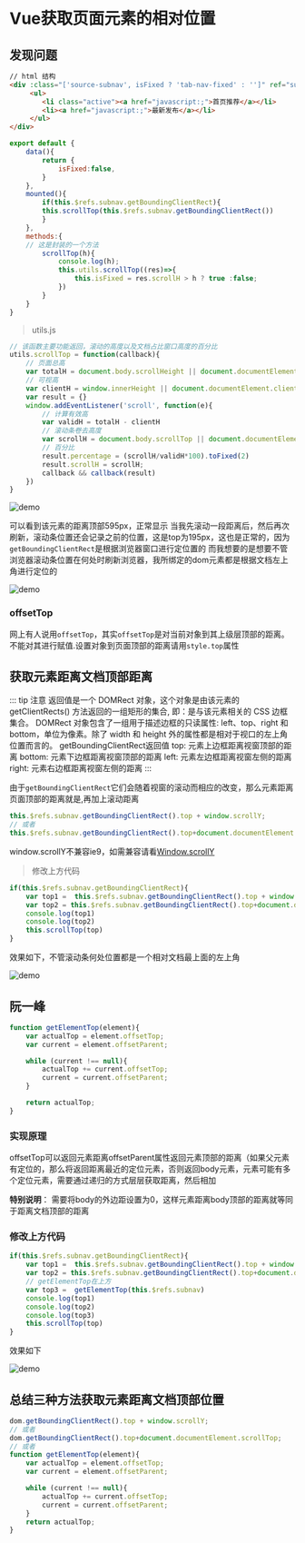 # Vue获取页面元素的相对位置

## 发现问题

```html
// html 结构
<div :class="['source-subnav', isFixed ? 'tab-nav-fixed' : '']" ref="subnav">
     <ul>
        <li class="active"><a href="javascript:;">首页推荐</a></li>
        <li><a href="javascript:;">最新发布</a></li>
     </ul>
</div>
```

```js
export default {
    data(){
        return {
            isFixed:false,
        }
    },	
    mounted(){
        if(this.$refs.subnav.getBoundingClientRect){
	    this.scrollTop(this.$refs.subnav.getBoundingClientRect())
        }
    },
    methods:{
	// 这是封装的一个方法
        scrollTop(h){
            console.log(h);
            this.utils.scrollTop((res)=>{
                this.isFixed = res.scrollH > h ? true :false;
            })
        }
    }
}
```

> utils.js

```js
// 该函数主要功能返回，滚动的高度以及文档占比窗口高度的百分比
utils.scrollTop = function(callback){
    // 页面总高
    var totalH = document.body.scrollHeight || document.documentElement.scrollHeight;
    // 可视高
    var clientH = window.innerHeight || document.documentElement.clientHeight;
    var result = {}
    window.addEventListener('scroll', function(e){
        // 计算有效高
        var validH = totalH - clientH
        // 滚动条卷去高度
        var scrollH = document.body.scrollTop || document.documentElement.scrollTop
        // 百分比
        result.percentage = (scrollH/validH*100).toFixed(2)
        result.scrollH = scrollH;
        callback && callback(result)
    })
}
```

<img :src="$withBase('/assets/cli/17013dfdf76aa8c2_tplv-t2oaga2asx-watermark.awebp')" alt="demo" />

可以看到该元素的距离顶部595px，正常显示
当我先滚动一段距离后，然后再次刷新，滚动条位置还会记录之前的位置，这是top为195px，这也是正常的，因为`getBoundingClientRect`是根据浏览器窗口进行定位置的
而我想要的是想要不管浏览器滚动条位置在何处时刷新浏览器，我所绑定的dom元素都是根据文档左上角进行定位的

<img :src="$withBase('/assets/performance/vue/17013dfe141e75c3_tplv-t2oaga2asx-watermark.awebp')" alt="demo" />

### offsetTop

网上有人说用`offsetTop`，其实`offsetTop`是对当前对象到其上级层顶部的距离。不能对其进行赋值.设置对象到页面顶部的距离请用`style.top`属性

## 获取元素距离文档顶部距离

::: tip 注意
返回值是一个 DOMRect 对象，这个对象是由该元素的 getClientRects() 方法返回的一组矩形的集合, 即：是与该元素相关的 CSS 边框集合。
DOMRect 对象包含了一组用于描述边框的只读属性: left、top、right 和 bottom，单位为像素。除了 width 和 height 外的属性都是相对于视口的左上角位置而言的。
getBoundingClientRect返回值
   top: 元素上边框距离视窗顶部的距离
   bottom: 元素下边框距离视窗顶部的距离
   left: 元素左边框距离视窗左侧的距离
   right: 元素右边框距离视窗左侧的距离
:::

由于`getBoundingClientRect`它们会随着视窗的滚动而相应的改变，那么元素距离页面顶部的距离就是,再加上滚动距离

```js
this.$refs.subnav.getBoundingClientRect().top + window.scrollY; 
// 或者
this.$refs.subnav.getBoundingClientRect().top+document.documentElement.scrollTop;
```

window.scrollY不兼容ie9，如需兼容请看[Window.scrollY](https://link.juejin.cn/?target=https%3A%2F%2Fdeveloper.mozilla.org%2Fzh-CN%2Fdocs%2FWeb%2FAPI%2FWindow%2FscrollY)

> 修改上方代码

```js
if(this.$refs.subnav.getBoundingClientRect){
    var top1 =  this.$refs.subnav.getBoundingClientRect().top + window.scrollY
    var top2 = this.$refs.subnav.getBoundingClientRect().top+document.documentElement.scrollTop;
    console.log(top1)
    console.log(top2)
    this.scrollTop(top)
}
```

效果如下，不管滚动条何处位置都是一个相对文档最上面的左上角

<img :src="$withBase('/assets/performance/vue/17013dfe05de5eab_tplv-t2oaga2asx-watermark.awebp')" alt="demo" />

## 阮一峰

```js
function getElementTop(element){
    var actualTop = element.offsetTop;
    var current = element.offsetParent;

    while (current !== null){
        actualTop += current.offsetTop;
        current = current.offsetParent;
    }

    return actualTop;
}
```

### 实现原理

offsetTop可以返回元素距离offsetParent属性返回元素顶部的距离（如果父元素有定位的，那么将返回距离最近的定位元素，否则返回body元素，元素可能有多个定位元素，需要通过递归的方式层层获取距离，然后相加

**特别说明**： 需要将body的外边距设置为0，这样元素距离body顶部的距离就等同于距离文档顶部的距离

### 修改上方代码

```js
if(this.$refs.subnav.getBoundingClientRect){
    var top1 =  this.$refs.subnav.getBoundingClientRect().top + window.scrollY
    var top2 = this.$refs.subnav.getBoundingClientRect().top+document.documentElement.scrollTop;
    // getElementTop在上方 
    var top3 =  getElementTop(this.$refs.subnav)
    console.log(top1)
    console.log(top2)
    console.log(top3)
    this.scrollTop(top)
}
```

效果如下

<img :src="$withBase('/assets/performance/vue/17013dfe0422450c_tplv-t2oaga2asx-watermark.awebp')" alt="demo" />

## 总结三种方法获取元素距离文档顶部位置

```js
dom.getBoundingClientRect().top + window.scrollY; 
// 或者
dom.getBoundingClientRect().top+document.documentElement.scrollTop;
// 或者
function getElementTop(element){
    var actualTop = element.offsetTop;
    var current = element.offsetParent;

    while (current !== null){
        actualTop += current.offsetTop;
        current = current.offsetParent;
    }
    return actualTop;
}
```